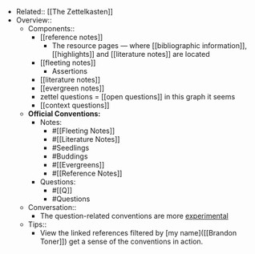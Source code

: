 - Related:: [[The Zettelkasten]]
- Overview::
    - Components::
        - [[reference notes]]
            - The resource pages — where [[bibliographic information]], [[highlights]] and [[literature notes]] are located
        - [[fleeting notes]]
            - Assertions 
        - [[literature notes]]
        - [[evergreen notes]]
        - zettel questions = [[open questions]] in this graph it seems
        - [[context questions]]
    - **Official Conventions:**
        - Notes:
            - #[[Fleeting Notes]]
            - #[[Literature Notes]]
            - #Seedlings
            - #Buddings
            - #[[Evergreens]]
            - #[[Reference Notes]]
        - Questions:
            - #[[Q]]
            - #Questions
    - Conversation::
        - The question-related conventions are more [experimental]([[Experiments]])
    - Tips::
        - View the linked references filtered by [my name]([[Brandon Toner]]) get a sense of the conventions in action.
